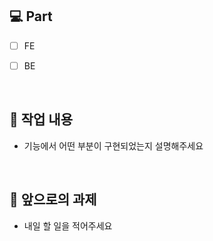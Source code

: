 ## 💻 Part

- [ ] FE
- [ ] BE

  <br/>

## 🔎 작업 내용

- 기능에서 어떤 부분이 구현되었는지 설명해주세요

  <br/>



## 💬 앞으로의 과제

- 내일 할 일을 적어주세요

  <br/>
